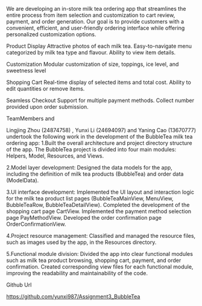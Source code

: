 We are developing an in-store milk tea ordering app that streamlines the entire process from item selection and customization to cart review, payment, and order generation. Our goal is to provide customers with a convenient, efficient, and user-friendly ordering interface while offering personalized customization options.

Product Display
Attractive photos of each milk tea.
Easy-to-navigate menu categorized by milk tea type and flavour.
Ability to view item details.

Customization
Modular customization of size, toppings, ice level, and sweetness level

Shopping Cart
Real-time display of selected items and total cost.
Ability to edit quantities or remove items.

Seamless Checkout
Support for multiple payment methods.
Collect number provided upon order submission.

TeamMembers and 

Lingjing Zhou (24874758) , Yunxi Li (24694097) and Yaning Cao (13670777) undertook the following work in the development of the BubbleTea milk tea ordering app:
1.Built the overall architecture and project directory structure of the app. The BubbleTea project is divided into four main modules: Helpers, Model, Resources, and Views.

2.Model layer development:
Designed the data models for the app, including the definition of milk tea products (BubbleTea) and order data (ModelData).

3.UI interface development:
Implemented the UI layout and interaction logic for the milk tea product list pages (BubbleTeaMainView, MenuView, BubbleTeaRow, BubbleTeaDetailView).
Completed the development of the shopping cart page CartView.
Implemented the payment method selection page PayMethodView.
Developed the order confirmation page OrderConfirmationView.

4.Project resource management:
Classified and managed the resource files, such as images used by the app, in the Resources directory.

5.Functional module division:
Divided the app into clear functional modules such as milk tea product browsing, shopping cart, payment, and order confirmation. Created corresponding view files for each functional module, improving the readability and maintainability of the code.


Github Url

https://github.com/yunxi987/Assignment3_BubbleTea

